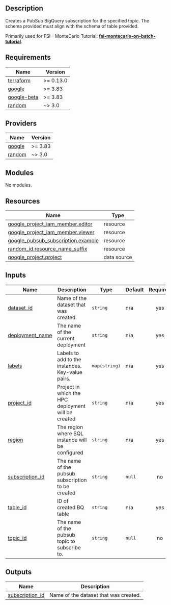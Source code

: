 ## Description

Creates a PubSub BigQuery subscription for the specified topic. The schema provided must align with the schema of 
table provided.

Primarily used for FSI - MonteCarlo Tutorial: **[fsi-montecarlo-on-batch-tutorial]**.

[fsi-montecarlo-on-batch-tutorial]: ../docs/tutorials/fsi-montecarlo-on-batch/README.md

## Requirements

| Name | Version |
|------|---------|
| <a name="requirement_terraform"></a> [terraform](#requirement\_terraform) | >= 0.13.0 |
| <a name="requirement_google"></a> [google](#requirement\_google) | >= 3.83 |
| <a name="requirement_google-beta"></a> [google-beta](#requirement\_google-beta) | >= 3.83 |
| <a name="requirement_random"></a> [random](#requirement\_random) | ~> 3.0 |

## Providers

| Name | Version |
|------|---------|
| <a name="provider_google"></a> [google](#provider\_google) | >= 3.83 |
| <a name="provider_random"></a> [random](#provider\_random) | ~> 3.0 |

## Modules

No modules.

## Resources

| Name | Type |
|------|------|
| [google_project_iam_member.editor](https://registry.terraform.io/providers/hashicorp/google/latest/docs/resources/project_iam_member) | resource |
| [google_project_iam_member.viewer](https://registry.terraform.io/providers/hashicorp/google/latest/docs/resources/project_iam_member) | resource |
| [google_pubsub_subscription.example](https://registry.terraform.io/providers/hashicorp/google/latest/docs/resources/pubsub_subscription) | resource |
| [random_id.resource_name_suffix](https://registry.terraform.io/providers/hashicorp/random/latest/docs/resources/id) | resource |
| [google_project.project](https://registry.terraform.io/providers/hashicorp/google/latest/docs/data-sources/project) | data source |

## Inputs

| Name | Description | Type | Default | Required |
|------|-------------|------|---------|:--------:|
| <a name="input_dataset_id"></a> [dataset\_id](#input\_dataset\_id) | Name of the dataset that was created. | `string` | n/a | yes |
| <a name="input_deployment_name"></a> [deployment\_name](#input\_deployment\_name) | The name of the current deployment | `string` | n/a | yes |
| <a name="input_labels"></a> [labels](#input\_labels) | Labels to add to the instances. Key-value pairs. | `map(string)` | n/a | yes |
| <a name="input_project_id"></a> [project\_id](#input\_project\_id) | Project in which the HPC deployment will be created | `string` | n/a | yes |
| <a name="input_region"></a> [region](#input\_region) | The region where SQL instance will be configured | `string` | n/a | yes |
| <a name="input_subscription_id"></a> [subscription\_id](#input\_subscription\_id) | The name of the pubsub subscription to be created | `string` | `null` | no |
| <a name="input_table_id"></a> [table\_id](#input\_table\_id) | ID of created BQ table | `string` | n/a | yes |
| <a name="input_topic_id"></a> [topic\_id](#input\_topic\_id) | The name of the pubsub topic to subscribe to. | `string` | `null` | no |

## Outputs

| Name | Description |
|------|-------------|
| <a name="output_subscription_id"></a> [subscription\_id](#output\_subscription\_id) | Name of the dataset that was created. |
